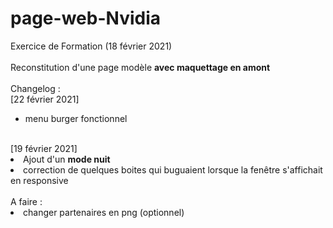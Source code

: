 # page-web-Nvidia
Exercice de Formation (18 février 2021) <br><br>
Reconstitution d'une page modèle **avec maquettage en amont**<br><br>
Changelog :<br>
[22 février 2021]
- menu burger fonctionnel</ul><br>
[19 février 2021]
- Ajout d'un **mode nuit**
- correction de quelques boites qui buguaient lorsque la fenêtre s'affichait en responsive</ul>
<br><br>
A faire :<br>
- changer partenaires en png (optionnel)
